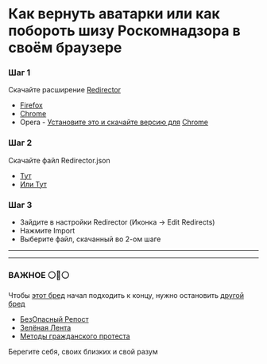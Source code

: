# Как вернуть аватарки или как побороть шизу Роскомнадзора в своём браузере

### Шаг 1
Скачайте расширение [Redirector](https://github.com/einaregilsson/Redirector)
- [Firefox](https://addons.mozilla.org/ru/firefox/addon/redirector/)
- [Chrome](https://chrome.google.com/webstore/detail/redirector/ocgpenflpmgnfapjedencafcfakcekcd)
- Opera - [Установите это и скачайте версию для](https://addons.opera.com/en/extensions/details/install-chrome-extensions/) [Chrome](https://chrome.google.com/webstore/detail/redirector/ocgpenflpmgnfapjedencafcfakcekcd)

### Шаг 2
Скачайте файл Redirector.json
- [Тут](https://raw.githubusercontent.com/NoPlagiarism/UnblockYouTubeRU/master/Redirector.json)
- [Или Тут](https://github.com/NoPlagiarism/UnblockYouTubeRU/releases/download/V0.0.1/Redirector.json)

### Шаг 3
- Зайдите в настройки Redirector (Иконка -> Edit Redirects)
- Нажмите Import
- Выберите файл, скачанный во 2-ом шаге


---
---

### ВАЖНОЕ :white_circle::large_blue_circle::white_circle:
Чтобы [этот бред](https://t.me/zatelecom/21920) начал подходить к концу, нужно остановить [другой бред](https://wikiless.org/wiki/Вторжение_России_на_Украину_(2022)?lang=ru)
- [БезОпасный Репост](https://www.bezopasnyirepost.com/)
- [Зелёная Лента](https://t.me/+LPYeeGmXI1EzZmE6)
- [Методы гражданского протеста](https://partisan.super.site/)

Берегите себя, своих близких и свой разум